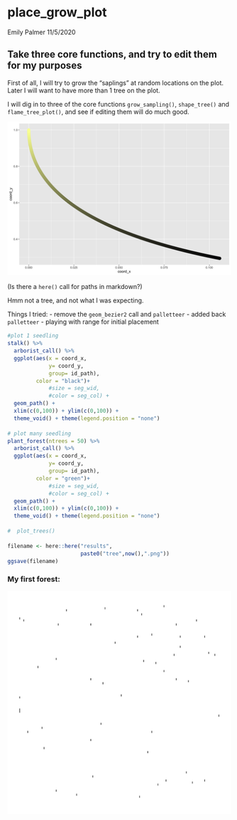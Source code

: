 place\_grow\_plot
================
Emily Palmer
11/5/2020

## Take three core functions, and try to edit them for my purposes

First of all, I will try to grow the “saplings” at random locations on
the plot. Later I will want to have more than 1 tree on the plot.

I will dig in to three of the core functions `grow_sampling()`,
`shape_tree()` and `flame_tree_plot()`, and see if editing them will do
much good.

![](../images/bad_tree.png)

(Is there a `here()` call for paths in markdown?)

Hmm not a tree, and not what I was expecting.

Things I tried: - remove the `geom_bezier2` call and `palletteer` -
added back `palletteer` - playing with range for initial placement

``` r
#plot 1 seedling
stalk() %>% 
  arborist_call() %>%
  ggplot(aes(x = coord_x,
             y= coord_y, 
             group= id_path),
         color = "black")+
             #size = seg_wid, 
             #color = seg_col) + 
  geom_path() + 
  xlim(c(0,100)) + ylim(c(0,100)) + 
  theme_void() + theme(legend.position = "none")
  
# plot many seedling
plant_forest(ntrees = 50) %>% 
  arborist_call() %>%
  ggplot(aes(x = coord_x,
             y= coord_y, 
             group= id_path),
         color = "green")+
             #size = seg_wid, 
             #color = seg_col) + 
  geom_path() + 
  xlim(c(0,100)) + ylim(c(0,100)) + 
  theme_void() + theme(legend.position = "none")

#  plot_trees()

filename <- here::here("results",
                       paste0("tree",now(),".png"))
ggsave(filename)
```

### My first forest:

![](../images/tree2020-11-05%2020:35:00.png)
